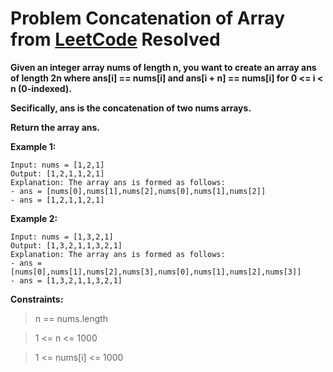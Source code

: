 # Problem Concatenation of Array from [LeetCode](https://leetcode.com/problems/concatenation-of-array/description/) Resolved

**Given an integer array nums of length n, you want to create an array ans of length 2n where ans[i] == nums[i] and ans[i + n] == nums[i] for 0 <= i < n (0-indexed).**

**Secifically, ans is the concatenation of two nums arrays.**


**Return the array ans.**




**Example 1:**
````
Input: nums = [1,2,1]
Output: [1,2,1,1,2,1]
Explanation: The array ans is formed as follows:
- ans = [nums[0],nums[1],nums[2],nums[0],nums[1],nums[2]]
- ans = [1,2,1,1,2,1]
````
**Example 2:**
````
Input: nums = [1,3,2,1]
Output: [1,3,2,1,1,3,2,1]
Explanation: The array ans is formed as follows:
- ans = [nums[0],nums[1],nums[2],nums[3],nums[0],nums[1],nums[2],nums[3]]
- ans = [1,3,2,1,1,3,2,1]
````


**Constraints:**

> n == nums.length

> 1 <= n <= 1000

> 1 <= nums[i] <= 1000
